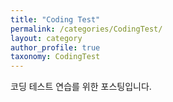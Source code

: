 ```yaml
---
title: "Coding Test"
permalink: /categories/CodingTest/
layout: category
author_profile: true
taxonomy: CodingTest
---
```


코딩 테스트 연습를 위한 포스팅입니다.